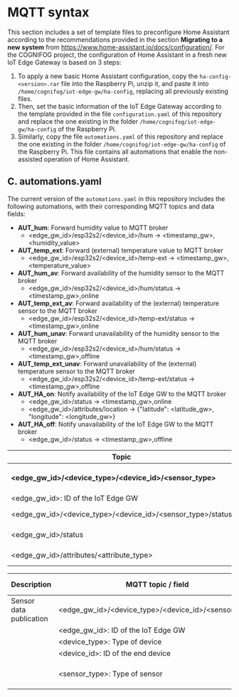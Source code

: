 # MQTT syntax
This section includes a set of template files to preconfigure Home Assistant according to the recommendations provided in the section **Migrating to a new system** from https://www.home-assistant.io/docs/configuration/.
For the COGNIFOG project, the configuration of Home Assistant in a fresh new IoT Edge Gateway is based on 3 steps:
1. To apply a new basic Home Assistant configuration, copy the `ha-config-<version>.rar` file into the Raspberry Pi, unzip it, and paste it into `/home/cognifog/iot-edge-gw/ha-config`, replacing all previously existing files.
2. Then, set the basic information of the IoT Edge Gateway according to the template provided in the file `configuration.yaml` of this repository and replace the one existing in the folder `/home/cognifog/iot-edge-gw/ha-config` of the Raspberry Pi.
3. Similarly, copy the file `automations.yaml` of this repository and replace the one existing in the folder `/home/cognifog/iot-edge-gw/ha-config` of the Raspberry Pi. This file contains all automations that enable the non-assisted operation of Home Assistant.

## C. automations.yaml
The current version of the `automations.yaml` in this repository includes the following automations, with their corresponding MQTT topics and data fields:
- **AUT_hum**: Forward humidity value to MQTT broker
  - <edge_gw_id>/esp32s2/<device_id>/hum &rarr; <timestamp_gw>,<humidity_value>
- **AUT_temp_ext**: Forward (external) temperature value to MQTT broker
  - <edge_gw_id>/esp32s2/<device_id>/temp-ext &rarr; <timestamp_gw>,<temperature_value>
- **AUT_hum_av**: Forward availability of the humidity sensor to the MQTT broker
  - <edge_gw_id>/esp32s2/<device_id>/hum/status &rarr; <timestamp_gw>,online
- **AUT_temp_ext_av**: Forward availability of the (external) temperature sensor to the MQTT broker
  - <edge_gw_id>/esp32s2/<device_id>/temp-ext/status &rarr; <timestamp_gw>,online
- **AUT_hum_unav**: Forward unavailability of the humidity sensor to the MQTT broker
  - <edge_gw_id>/esp32s2/<device_id>/hum/status &rarr; <timestamp_gw>,offline
- **AUT_temp_ext_unav**: Forward unavailability of the (external) temperature sensor to the MQTT broker
  - <edge_gw_id>/esp32s2/<device_id>/temp-ext/status &rarr; <timestamp_gw>,offline
- **AUT_HA_on**: Notify availability of the IoT Edge GW to the MQTT broker
  - <edge_gw_id>/status &rarr; <timestamp_gw>,online
  - <edge_gw_id>/attributes/location &rarr; {"latitude": <latitude_gw>, "longitude": <longitude_gw>}
- **AUT_HA_off**: Notify unavailability of the IoT Edge GW to the MQTT broker 
  - <edge_gw_id>/status &rarr; <timestamp_gw>,offline

| Topic                                                       | Description             | Expected data            | Example |
|-------------------------------------------------------------|-------------------------|--------------------------|---------|
| **<edge_gw_id>/<device_type>/<device_id>/<sensor_type>**    | Sensor data publication | *_Not used_*             |         |
| <edge_gw_id>: ID of the IoT Edge GW                         |                         |                          |         |
| <edge_gw_id>/<device_type>/<device_id>/<sensor_type>/status | Sensor status           | AM2301#Temperature       |         |
| <edge_gw_id>/status                                         | Edge GW status          | AM2301#Humidity          |         |
| <edge_gw_id>/attributes/<attribute_type>                    | Edge GW attributes      |                          |         |

| **Description**         | **MQTT topic / field**                               | **Possible values** |
|-------------------------|------------------------------------------------------|---------------------|
| Sensor data publication | <edge_gw_id>/<device_type>/<device_id>/<sensor_type> |                     |
|                         | <edge_gw_id>: ID of the IoT Edge GW                  | (Integer)           |
|                         | <device_type>: Type of device                        | esp32s2             |
|                         | <device_id>: ID of the end device                    | (Integer)           |
|                         | <sensor_type>: Type of sensor                        | hum, temp-ext       |
